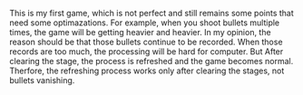 This is my first game, which is not perfect and still remains some points that need some optimazations.
For example, when you shoot bullets multiple times, the game will be getting heavier and heavier.
In my opinion, the reason should be that those bullets continue to be recorded.
When those records are too much, the processing will be hard for computer.
But After clearing the stage, the process is refreshed and the game becomes normal.
Therfore, the refreshing process works only after clearing the stages, not bullets vanishing.
